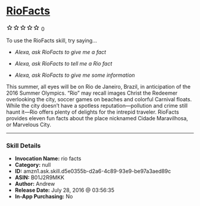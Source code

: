 # [RioFacts](http://alexa.amazon.com/#skills/amzn1.ask.skill.d5e0355b-d2a6-4c89-93e9-be97a3aed89c)
![0 stars](../../images/ic_star_border_black_18dp_1x.png)![0 stars](../../images/ic_star_border_black_18dp_1x.png)![0 stars](../../images/ic_star_border_black_18dp_1x.png)![0 stars](../../images/ic_star_border_black_18dp_1x.png)![0 stars](../../images/ic_star_border_black_18dp_1x.png) 0

To use the RioFacts skill, try saying...

* *Alexa, ask RioFacts to give me a fact*

* *Alexa, ask RioFacts to tell me a Rio fact*

* *Alexa, ask RioFacts to give me some information*

This summer, all eyes will be on Rio de Janeiro, Brazil, in anticipation of the 2016 Summer Olympics. “Rio” may recall images Christ the Redeemer overlooking the city, soccer games on beaches and colorful Carnival floats. While the city doesn’t have a spotless reputation—pollution and crime still haunt it—Rio offers plenty of delights for the intrepid traveler. RioFacts provides eleven fun facts about the place nicknamed Cidade Maravilhosa, or Marvelous City.

***

### Skill Details

* **Invocation Name:** rio facts
* **Category:** null
* **ID:** amzn1.ask.skill.d5e0355b-d2a6-4c89-93e9-be97a3aed89c
* **ASIN:** B01J2R9MKK
* **Author:** Andrew
* **Release Date:** July 28, 2016 @ 03:56:35
* **In-App Purchasing:** No
